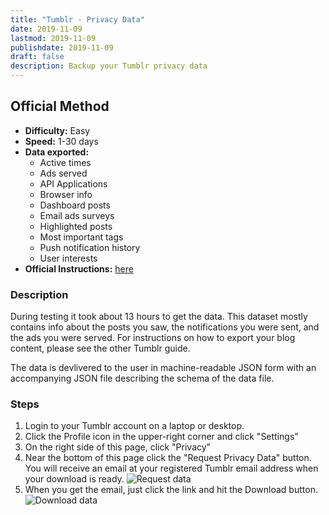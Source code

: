 ```yaml
---
title: "Tumblr - Privacy Data"
date: 2019-11-09
lastmod: 2019-11-09
publishdate: 2019-11-09
draft: false
description: Backup your Tumblr privacy data
---
```


##  Official Method

* **Difficulty:** Easy
* **Speed:** 1-30 days
* **Data exported:**
	* Active times
	* Ads served
	* API Applications
	* Browser info
	* Dashboard posts
	* Email ads surveys
	* Highlighted posts
	* Most important tags
	* Push notification history
	* User interests
* **Official Instructions:** [here](https://tumblr.zendesk.com/hc/en-us/articles/360003604974-Access-and-manage-data-associated-with-your-account)

### Description

During testing it took about 13 hours to get the data. This dataset mostly contains info about the posts you saw, the notifications you were sent, and the ads you were served. For instructions on how to export your blog content, please see the other Tumblr guide.

The data is devlivered to the user in machine-readable JSON form with an accompanying JSON file describing the schema of the data file.

### Steps

1. Login to your Tumblr account on a laptop or desktop.
1. Click the Profile icon in the upper-right corner and click "Settings"
1. On the right side of this page, click "Privacy"
1. Near the bottom of this page click the "Request Privacy Data" button. You will receive an email at your registered Tumblr email address when your download is ready.
	<img src="/images/tumblr_request.png" alt="Request data" class="bordered centered" >
1. When you get the email, just click the link and hit the Download button.
	<img src="/images/tumblr_download.png" alt="Download data" class="bordered centered">
